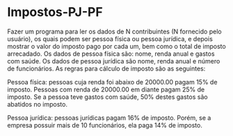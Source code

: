 # Impostos-PJ-PF
Fazer um programa para ler os dados de N contribuintes (N fornecido pelo usuário), os quais podem ser pessoa física ou pessoa jurídica, 
e depois mostrar o valor do imposto pago por cada um, bem como o total de imposto arrecadado. Os dados de pessoa física são: nome, renda anual 
e gastos com saúde. Os dados de pessoa jurídica são nome, renda anual e número de funcionários. As regras para cálculo de imposto são as seguintes:

<p>Pessoa física: pessoas cuja renda foi abaixo de 20000.00 pagam 15% de imposto. Pessoas com
renda de 20000.00 em diante pagam 25% de imposto. Se a pessoa teve gastos com saúde, 50%
destes gastos são abatidos no imposto.</p>
<p>Pessoa jurídica: pessoas jurídicas pagam 16% de imposto. Porém, se a empresa possuir mais de 10
funcionários, ela paga 14% de imposto.</p>

